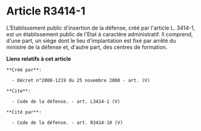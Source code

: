# Article R3414-1

L'Etablissement public d'insertion de la défense, créé par l'article L. 3414-1, est un établissement public de l'Etat à
caractère administratif. Il comprend, d'une part, un siège dont le lieu d'implantation est fixé par arrêté du ministre de la
défense et, d'autre part, des centres de formation.

**Liens relatifs à cet article**

	**Créé par**:

	  - Décret n°2008-1219 du 25 novembre 2008 - art. (V)

	**Cite**:

	  - Code de la défense. - art. L3414-1 (V)

	**Cité par**:

	  - Code de la défense. - art. R3414-10 (V)
